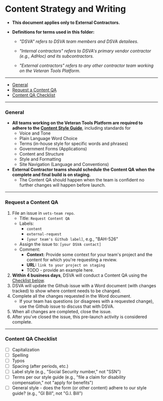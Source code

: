 # Content Strategy and Writing

* **This document applies only to External Contractors.**

* **Definitions for terms used in this folder:**

  * *"DSVA" refers to DSVA team members and DSVA detailees.*

  * *"Internal contractors" refers to DSVA's primary vendor contractor (e.g., AdHoc) and its subcontractors.*

  * *"External contractors" refers to any other contractor team working on the Veteran Tools Platform.*

<hr>

* [General](#general)
* [Request a Content QA](#request-a-content-qa)
* [Content QA Checklist](#content-qa-checklist)

<hr>

### General

* **All teams working on the Veteran Tools Platform are required to adhere to the [Content Style Guide](https://github.com/department-of-veterans-affairs/vets.gov-content-style-guide)**, including standards for
  * Voice and Tone
  * Plain Language Word Choice
  * Terms (in-house style for specific words and phrases)
  * Government Forms (Applications)
  * Content and Structure
  * Style and Formatting
  * Site Navigation (Language and Conventions)
* **External Contractor teams should schedule the Content QA when the complete and final build is on staging.** 
  * The Content QA should happen when the team is confident no further changes will happen before launch.

<hr>

### Request a Content QA

1. File an issue in ```vets-team repo```.
    * Title: ```Request Content QA```
    * Labels: 
      * ```content```
      * ```external-request```
      * ```[your team's Github label]```, e.g., "BAH-526"
    * Assign the issue to: ```[your DSVA contact]```
    * Comment: 
      * **Context:** Provide some context for your team's project and the content for which you're requesting a review.
      * **URL:** ```link to your project on staging```
      * TODO - provide an example here.
1. **Within 4 business days**, DSVA will conduct a Content QA using the [Checklist below](#content-qa-checklist).
1. DSVA will update the Github issue with a Word document (with changes tracked) to show where content needs to be changed.
1. Complete all the changes requested in the Word document.
    * If your team has questions (or disagrees with a requested change), use the Github issue to discuss that with DSVA.
1. When all changes are completed, close the issue.
1. After you've closed the issue, this pre-launch activity is considered complete.

<hr>

### Content QA Checklist
* [ ] Capitalization
* [ ] Spelling
* [ ] Typos
* [ ] Spacing (after periods, etc.)
* [ ] Label style (e.g., "Social Security number," not "SSN")
* [ ] Terms per our style guide (e.g., "file a claim for disability compensation," not "apply for benefits")
* [ ] General style - does the form (or other content) adhere to our style guide? (e.g., "GI Bill", not "G.I. Bill")
